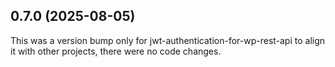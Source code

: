 ## 0.7.0 (2025-08-05)

This was a version bump only for jwt-authentication-for-wp-rest-api to align it with other projects, there were no code changes.